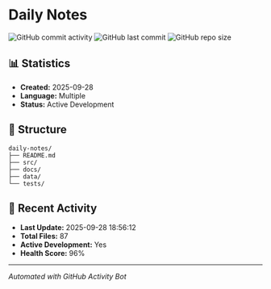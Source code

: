 # Daily Notes

![GitHub commit activity](https://img.shields.io/github/commit-activity/m/OldRav/daily-notes)
![GitHub last commit](https://img.shields.io/github/last-commit/OldRav/daily-notes)
![GitHub repo size](https://img.shields.io/github/repo-size/OldRav/daily-notes)

## 📊 Statistics

- **Created:** 2025-09-28
- **Language:** Multiple
- **Status:** Active Development

## 📁 Structure

```
daily-notes/
├── README.md
├── src/
├── docs/
├── data/
└── tests/
```










## 🚀 Recent Activity

- **Last Update:** 2025-09-28 18:56:12
- **Total Files:** 87
- **Active Development:** Yes
- **Health Score:** 96%

---
*Automated with GitHub Activity Bot*
